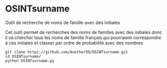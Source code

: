 # OSINTsurname
Outil de recherche de noms de famille avec des initiales

Cet outil permet de recherches des noms de familles avec des initiales donc il va chercher tous les noms de famille français qui pourraient correspondre à ces initiales et classer par ordre de probabilité avec des nombres

```
git clone https://github.com/Another50/OSINTsurname.git
cd OSINTsurname/
python OSINTsurname.py
```
